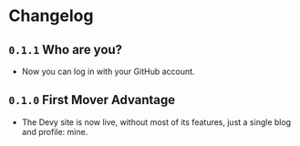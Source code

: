 # Changelog

## `0.1.1` Who are you?

- Now you can log in with your GitHub account.

## `0.1.0` First Mover Advantage

- The Devy site is now live, without most of its features, just a single blog and profile: mine.

